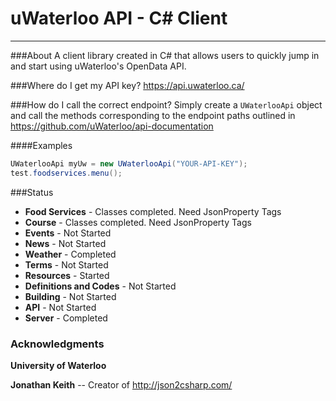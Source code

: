# uWaterloo API - C# Client
---

###About
A client library created in C# that allows users to quickly jump in and start using uWaterloo's OpenData API. 

###Where do I get my API key?
https://api.uwaterloo.ca/

###How do I call the correct endpoint?
Simply create a `UWaterlooApi` object and call the methods corresponding to the endpoint paths outlined in https://github.com/uWaterloo/api-documentation

####Examples

```C#
UWaterlooApi myUw = new UWaterlooApi("YOUR-API-KEY");
test.foodservices.menu(); 
```
###Status
* **Food Services** - Classes completed. Need JsonProperty Tags
* **Course** - Classes completed. Need JsonProperty Tags
* **Events** - Not Started
* **News** - Not Started
* **Weather** - Completed
* **Terms** - Not Started
* **Resources** - Started
* **Definitions and Codes** - Not Started
* **Building** - Not Started
* **API** - Not Started
* **Server** - Completed


### Acknowledgments
**University of Waterloo**

**Jonathan Keith** -- Creator of http://json2csharp.com/
